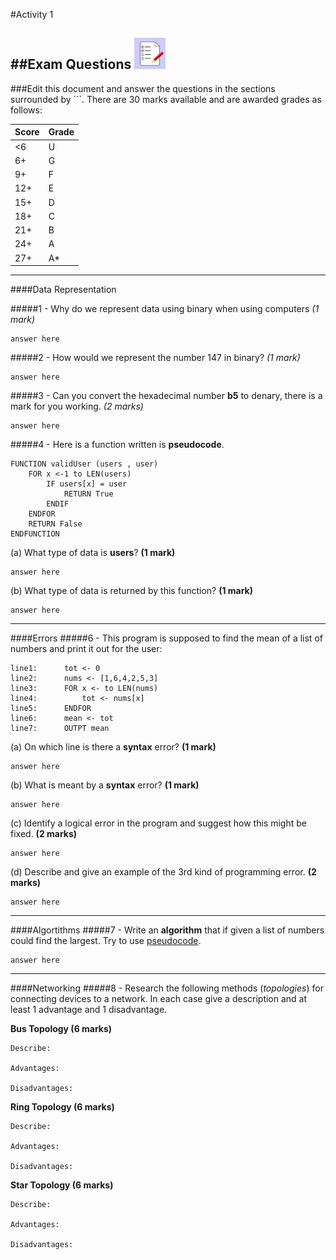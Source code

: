 #Activity 1 

##Exam Questions <img src="../../Resources/exam.png" width=50px alt="Tick Sheet">
---

###Edit this document and answer the questions in the sections surrounded by ```.
There are 30 marks available and are awarded grades as follows:

|Score|Grade|
|-----|-----|
|<6|U|
|6+|G|
|9+|F|
|12+|E|
|15+|D|
|18+|C|
|21+|B|
|24+|A|
|27+|A*|

---
####Data Representation

#####1 - Why do we represent data using binary when using computers *(1 mark)*

```
answer here
```
#####2 - How would we represent the number 147 in binary? *(1 mark)*
```
answer here
```
#####3 - Can you convert the hexadecimal number **b5** to denary, there is a mark for you working. *(2 marks)*
```
answer here
```
#####4 - Here is a function written is **pseudocode**.
```
FUNCTION validUser (users , user)
    FOR x <-1 to LEN(users)
        IF users[x] = user
			RETURN True
		ENDIF
	ENDFOR
	RETURN False
ENDFUNCTION
```

(a) What type of data is **users**? **(1 mark)**
```
answer here
```

(b) What type of data is returned by this function? **(1 mark)**
```
answer here
```
---
####Errors
#####6 - This program is supposed to find the mean of a list of numbers and print it out for the user:
```
line1:		tot <- 0
line2:		nums <- [1,6,4,2,5,3]
line3:		FOR x <- to LEN(nums)
line4:			tot <- nums[x]
line5:		ENDFOR
line6:		mean <- tot
line7:		OUTPT mean
```

(a) On which line is there a **syntax** error? **(1 mark)**
```
answer here
```

(b) What is meant by a **syntax** error? **(1 mark)**
```
answer here
```

(c) Identify a logical error in the program and suggest how this might be fixed. **(2 marks)**
```
answer here
```

(d) Describe and give an example of the 3rd kind of programming error. **(2 marks)**
```
answer here
```
---
####Algortithms
#####7 - Write an **algorithm** that if given a list of numbers could find the largest. Try to use [pseudocode](http://filestore2.aqa.org.uk/subjects/AQA-GCSE-COMPSCI-W-TRB-PSEU.PDF).
```
answer here
```
---
####Networking
#####8 - Research the following methods (*topologies*) for connecting devices to a network. In each case give a description and at least 1 advantage and 1 disadvantage.

**Bus Topology (6 marks)**
```
Describe:

Advantages:

Disadvantages:
```

**Ring Topology (6 marks)**
```
Describe:

Advantages:

Disadvantages:
```

**Star Topology (6 marks)**
```
Describe:

Advantages:

Disadvantages:
```
